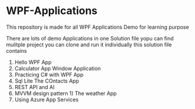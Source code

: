 # WPF-Applications
This repository is made for all WPF Applications Demo for learning purpose

There are lots of demo Applications in one Solution file yopu can find mulitple project you can clone and run it individually
this solution file contains
1) Hello WPF App 
2) Calculator App Window Application
3) Practicing C# with WPF App
4) Sql Lite The COntacts App
5) REST API and AI
6) MVVM design pattern 
          1) The weather App
7) Using Azure App Services
